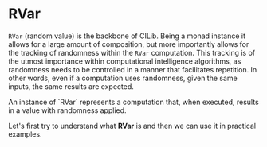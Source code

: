 # RVar

`RVar` (random value) is the backbone of CILib. 
Being a monad instance it allows for a large amount of composition, but more importantly allows for the tracking of randomness within the `RVar` computation.
This tracking is of the utmost importance within computational intelligence algorithms, as randomness needs to be controlled in a manner that facilitates repetition.
In other words, even if a computation uses randomness, given the same inputs, the same results are expected.

<div class="callout callout-info">
An instance of `RVar` represents a computation that, when executed, results in a value with randomness applied.
</div>

Let's first try to understand what **RVar** is and then we can use it in practical examples.